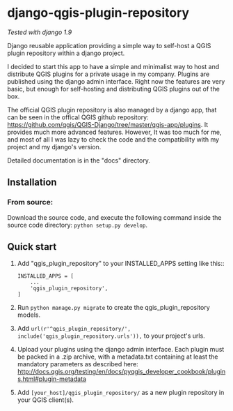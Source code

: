 django-qgis-plugin-repository
=============================

*Tested with django 1.9*

Django reusable application providing a simple way to self-host a QGIS
plugin repository within a django project.

I decided to start this app to have a simple and minimalist way to host and distribute QGIS plugins for a private usage in my company. Plugins are published using the django admin interface. Right now the features are very basic, but enough for self-hosting and distributing QGIS plugins out of the box.

The official QGIS plugin repository is also managed by a django app, that can be seen in the offical QGIS github repository: https://github.com/qgis/QGIS-Django/tree/master/qgis-app/plugins. It provides much more advanced features. However, It was too much for me, and most of all I was lazy to check the code and the compatibility with my project and my django's version.

Detailed documentation is in the "docs" directory.


Installation
------------
    
### From source:

Download the source code, and execute the following command inside the source code directory: `python setup.py develop`.


Quick start
-----------

1. Add "qgis_plugin_repository" to your INSTALLED_APPS setting like this::
    ```
    INSTALLED_APPS = [
        ...
        'qgis_plugin_repository',
    ]
    ```

2. Run `python manage.py migrate` to create the qgis_plugin_repository models.

3. Add `url(r'^qgis_plugin_repository/', include('qgis_plugin_repository.urls')),` to your project's urls.

4. Upload your plugins using the django admin interface. Each plugin must be packed in a .zip archive, with a metadata.txt containing at least the mandatory parameters as described here: http://docs.qgis.org/testing/en/docs/pyqgis_developer_cookbook/plugins.html#plugin-metadata

5. Add `[your_host]/qgis_plugin_repository/` as a new plugin repository in your QGIS client(s).
